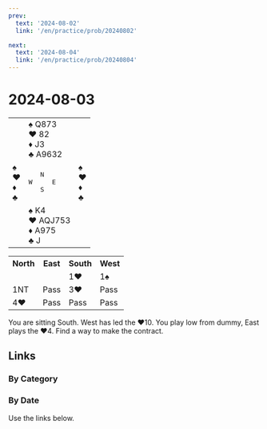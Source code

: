 ```yaml
---
prev:
  text: '2024-08-02'
  link: '/en/practice/prob/20240802'

next:
  text: '2024-08-04'
  link: '/en/practice/prob/20240804'
---
```


# 2024-08-03

<table class="deal">
	<tr>
		<td></td>
		<td>♠️ Q873<br>♥️ 82<br>♦️ J3<br>♣️ A9632</td>
		<td></td>
	</tr>
	<tr>
		<td>♠️ <br>♥️ <br>♦️ <br>♣️ </td>
		<td><pre>   N<br>W     E<br>   S</pre></td>
		<td>♠️ <br>♥️ <br>♦️ <br>♣️ </td>
	</tr>
	<tr>
		<td></td>
		<td>♠️ K4<br>♥️ AQJ753<br>♦️ A975<br>♣️ J</td>
		<td></td>
	</tr>
</table>

<table class="auction">
	<tr>
		<th>North</th>
		<th>East</th>
		<th>South</th>
		<th>West</th>
	</tr>
	<tr>
		<td></td>
		<td></td>
		<td>1♥️</td>
		<td>1♠️</td>
	</tr>
	<tr>
		<td>1NT</td>
		<td>Pass</td>
		<td>3♥️</td>
		<td>Pass</td>
	</tr>
	<tr>
		<td>4♥️</td>
		<td>Pass</td>
		<td>Pass</td>
		<td>Pass</td>
	</tr>
</table>

You are sitting South. West has led the ♥️10. You play low from dummy, East plays the ♥️4. Find a way to make the contract.

## Links

[<Badge type="tip" text="Check Solution"/>](/en/learning/prob/20240803)

### By Category

[<Badge type="tip" text="<--"/>](/en/practice/prob/20240802)
[<Badge type="tip" text="Calendar"/>](/en/practice/calendar/202408)
[<Badge type="tip" text="-->"/>](/en/practice/prob/20240805)

### By Date

Use the links below.